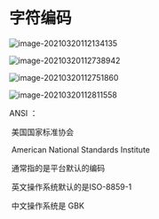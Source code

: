 # 字符编码

![image-20210320112134135](C:\Users\alienware\AppData\Roaming\Typora\typora-user-images\image-20210320112134135.png)

![image-20210320112738942](C:\Users\alienware\AppData\Roaming\Typora\typora-user-images\image-20210320112738942.png)

![image-20210320112751860](C:\Users\alienware\AppData\Roaming\Typora\typora-user-images\image-20210320112751860.png)

![image-20210320112811558](C:\Users\alienware\AppData\Roaming\Typora\typora-user-images\image-20210320112811558.png)

ANSI ：

​	美国国家标准协会

​	American National Standards Institute

​	通常指的是平台默认的编码

​	英文操作系统默认的是ISO-8859-1

​	中文操作系统是 GBK